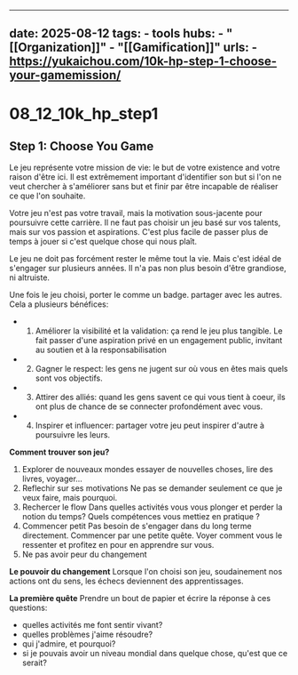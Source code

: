 
---
date: 2025-08-12
tags:
    - tools
hubs:
    - "[[Organization]]"
    - "[[Gamification]]"
urls:
    - https://yukaichou.com/10k-hp-step-1-choose-your-gamemission/
---

# 08_12_10k_hp_step1 

## Step 1: Choose You Game

Le jeu représente votre mission de vie: le but de votre existence and votre raison d'être
ici. 
Il est extrêmement important d'identifier son but si l'on ne veut chercher à s'améliorer 
sans but et finir par être incapable de réaliser ce que l'on souhaite.

Votre jeu n'est pas votre travail, mais la motivation sous-jacente pour poursuivre cette
carrière. 
Il ne faut pas choisir un jeu basé sur vos talents, mais sur vos passion et aspirations.
C'est plus facile de passer plus de temps à jouer si c'est quelque chose qui nous plaît.

Le jeu ne doit pas forcément rester le même tout la vie. Mais c'est idéal de s'engager sur
plusieurs années. Il n'a pas non plus besoin d'être grandiose, ni altruiste.


Une fois le jeu choisi, porter le comme un badge. partager avec les autres.
Cela a plusieurs bénéfices:
- 1. Améliorer la visibilité et la validation: ça rend le jeu plus tangible. Le fait 
 passer d'une aspiration privé en un engagement public, invitant au soutien et à la 
 responsabilisation
- 2. Gagner le respect: les gens ne jugent sur où vous en êtes mais quels sont vos
objectifs.
- 3. Attirer des alliés: quand les gens savent ce qui vous tient à coeur, ils ont plus de
chance de se connecter profondément avec vous. 
- 4. Inspirer et influencer: partager votre jeu peut inspirer d'autre à poursuivre les leurs.


**Comment trouver son jeu?**
1. Explorer de nouveaux mondes
essayer de nouvelles choses, lire des livres, voyager...
2. Reflechir sur ses motivations
Ne pas se demander seulement ce que je veux faire, mais pourquoi.
3. Rechercer le flow
Dans quelles activités vous vous plonger et perder la notion du temps? Quels compétences 
vous mettiez en pratique ?
4. Commencer petit
Pas besoin de s'engager dans du long terme directement. Commencer par une petite quête.
Voyer comment vous le ressenter et profitez en pour en apprendre sur vous.
5. Ne pas avoir peur du changement


**Le pouvoir du changement**
Lorsque l'on choisi son jeu, soudainement nos actions ont du sens, les échecs deviennent
des apprentissages.

**La première quête**
Prendre un bout de papier et écrire la réponse à ces questions:
- quelles activités me font sentir vivant?
- quelles problèmes j'aime résoudre?
- qui j'admire, et pourquoi?
- si je pouvais avoir un niveau mondial dans quelque chose, qu'est que ce serait?
